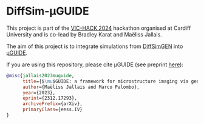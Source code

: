 # DiffSim-μGUIDE

This project is part of the [VIC-HACK 2024](https://github.com/Lewis-Kitchingman/VIC-HACK-2024.git) hackathon organised at Cardiff University and is co-lead by Bradley Karat and Maëliss Jallais.

The aim of this project is to integrate simulations from [DiffSimGEN](https://github.com/Bradley-Karat/DiffSimGen.git) into [μGUIDE](https://github.com/mjallais/uGUIDE.git).

If you are using this repository, please cite μGUIDE (see preprint [here](https://arxiv.org/abs/2312.17293)):
```bibtex
@misc{jallais2023muguide,
      title={$\mu$GUIDE: a framework for microstructure imaging via generalized uncertainty-driven inference using deep learning}, 
      author={Maëliss Jallais and Marco Palombo},
      year={2023},
      eprint={2312.17293},
      archivePrefix={arXiv},
      primaryClass={eess.IV}
}
```
